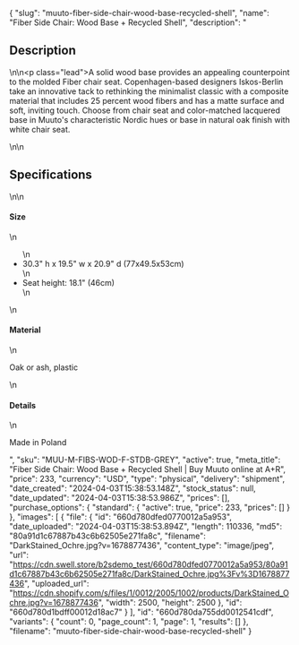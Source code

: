 {
  "slug": "muuto-fiber-side-chair-wood-base-recycled-shell",
  "name": "Fiber Side Chair: Wood Base + Recycled Shell",
  "description": "<h2>Description</h2>\n<!-- split -->\n<p class=\"lead\">A solid wood base provides an appealing counterpoint to the molded Fiber chair seat. Copenhagen-based designers Iskos-Berlin take an innovative tack to rethinking the minimalist classic with a composite material that includes 25 percent wood fibers and has a matte surface and soft, inviting touch. Choose from chair seat and color-matched lacquered base in Muuto's characteristic Nordic hues or base in natural oak finish with white chair seat.</p>\n<!-- split -->\n<h2>Specifications</h2>\n<!-- split -->\n<h4>Size</h4>\n<ul>\n<li>30.3\" h x 19.5\" w x 20.9\" d (77x49.5x53cm)</li>\n<li>Seat height: 18.1\" (46cm)</li>\n</ul>\n<h4>Material</h4>\n<p>Oak or ash, plastic</p>\n<h4>Details</h4>\n<p>Made in Poland</p>",
  "sku": "MUU-M-FIBS-WOD-F-STDB-GREY",
  "active": true,
  "meta_title": "Fiber Side Chair: Wood Base + Recycled Shell | Buy Muuto online at A+R",
  "price": 233,
  "currency": "USD",
  "type": "physical",
  "delivery": "shipment",
  "date_created": "2024-04-03T15:38:53.148Z",
  "stock_status": null,
  "date_updated": "2024-04-03T15:38:53.986Z",
  "prices": [],
  "purchase_options": {
    "standard": {
      "active": true,
      "price": 233,
      "prices": []
    }
  },
  "images": [
    {
      "file": {
        "id": "660d780dfed0770012a5a953",
        "date_uploaded": "2024-04-03T15:38:53.894Z",
        "length": 110336,
        "md5": "80a91d1c67887b43c6b62505e271fa8c",
        "filename": "DarkStained_Ochre.jpg?v=1678877436",
        "content_type": "image/jpeg",
        "url": "https://cdn.swell.store/b2sdemo_test/660d780dfed0770012a5a953/80a91d1c67887b43c6b62505e271fa8c/DarkStained_Ochre.jpg%3Fv%3D1678877436",
        "uploaded_url": "https://cdn.shopify.com/s/files/1/0012/2005/1002/products/DarkStained_Ochre.jpg?v=1678877436",
        "width": 2500,
        "height": 2500
      },
      "id": "660d780d1bdff00012d18ac7"
    }
  ],
  "id": "660d780da755dd0012541cdf",
  "variants": {
    "count": 0,
    "page_count": 1,
    "page": 1,
    "results": []
  },
  "filename": "muuto-fiber-side-chair-wood-base-recycled-shell"
}